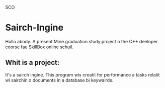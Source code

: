 SCO
# Sairch-Ingine

Hullo abody. A present Mine graduation study project o the C++ deeloper coorse fae SkillBox online schuil.

## Whit is a project:
It's a sairch ingine. This program wis creatit for performance a tasks relatit wi sairchin o documents in a database bi keywairds.

